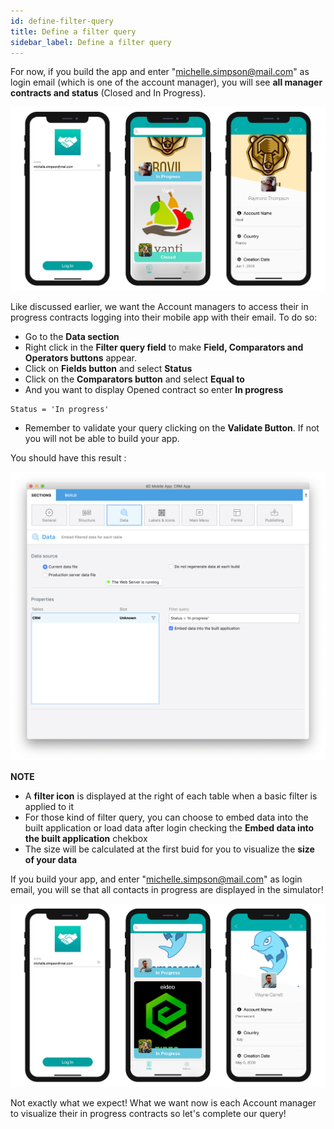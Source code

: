 ```yaml
---
id: define-filter-query
title: Define a filter query
sidebar_label: Define a filter query
---
```


For now, if you build the app and enter "michelle.simpson@mail.com" as login email (which is one of the account manager), you will see **all manager contracts and status** (Closed and In Progress).

![iOS app without queries](assets/restricted-queries/ios-app-without-queries.png)

Like discussed earlier, we want the Account managers to access their in progress contracts logging into their mobile app with their email. To do so:

* Go to the **Data section**
* Right click in the **Filter query field** to make **Field, Comparators and Operators buttons** appear.
* Click on **Fields button** and select **Status**
* Click on the **Comparators button** and select **Equal to**
* And you want to display Opened contract so enter **In progress**

```
Status = 'In progress'
```

* Remember to validate your query clicking on the **Validate Button**. If not you will not be able to build your app.

You should have this result :

![CRM database](assets/restricted-queries/filterquery.png)

<div markdown="1" class = "tips">

**NOTE**

* A **filter icon** is displayed at the right of each table when a basic filter is applied to it
* For those kind of filter query, you can choose to embed data into the built application or load data after login checking the **Embed data into the built application** chekbox
* The size will be calculated at the first buid for you to visualize the **size of your data**

</div>

If you build your app, and enter "michelle.simpson@mail.com" as login email, you will se that all contacts in progress are displayed in the simulator!

![iOS app with basic query](assets/restricted-queries/restrited-queries-basic-query.png)

Not exactly what we expect! What we want now is each Account manager to visualize their in progress contracts so let's complete our query!


